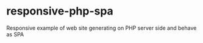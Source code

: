 # responsive-php-spa
Responsive example of web site generating on PHP server side and behave as SPA

